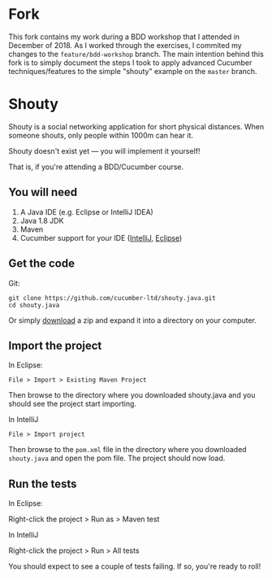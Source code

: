 # Fork

This fork contains my work during a BDD workshop that I attended in December of 2018. As I worked through the exercises, I commited my changes to the `feature/bdd-workshop` branch. The main intention behind this fork is to simply document the steps I took to apply advanced Cucumber techniques/features to the simple "shouty" example on the `master` branch. 

# Shouty

Shouty is a social networking application for short physical distances.
When someone shouts, only people within 1000m can hear it.

Shouty doesn't exist yet &mdash; you will implement it yourself!

That is, if you're attending a BDD/Cucumber course.

## You will need

1. A Java IDE (e.g. Eclipse or IntelliJ IDEA)
2. Java 1.8 JDK
3. Maven
4. Cucumber support for your IDE ([IntelliJ](https://plugins.jetbrains.com/plugin/7212?pr=), [Eclipse](https://cucumber.io/cucumber-eclipse/))

## Get the code

Git:

    git clone https://github.com/cucumber-ltd/shouty.java.git
    cd shouty.java

Or simply [download](https://github.com/cucumber-ltd/shouty.java/releases) a zip and expand it into a directory on your computer.

## Import the project

In Eclipse:

`File > Import > Existing Maven Project`

Then browse to the directory where you downloaded shouty.java and you should see the project start importing.

In IntelliJ

`File > Import project`

Then browse to the `pom.xml` file in the directory where you downloaded `shouty.java` and open the pom file. The project should now load.

## Run the tests

In Eclipse:

Right-click the project > Run as > Maven test

In IntelliJ

Right-click the project > Run > All tests

You should expect to see a couple of tests failing. If so, you're ready to roll!
